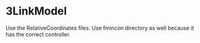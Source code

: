 # 3LinkModel

Use the RelativeCoordinates files. Use fmincon directory as well because it has the correct controller.

